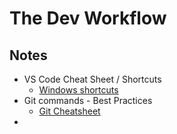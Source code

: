 # The Dev Workflow

## Notes

* VS Code Cheat Sheet / Shortcuts
  * [Windows shortcuts](https://code.visualstudio.com/shortcuts/keyboard-shortcuts-windows.pdf)
* Git commands - Best Practices
  * [Git Cheatsheet](/Week_1/Day_1/git-cheat-sheet.pdf)
* 